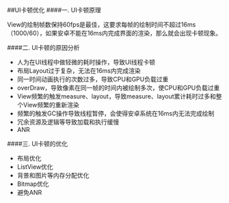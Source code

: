 ##UI卡顿优化
####一. UI卡顿原理

View的绘制帧数保持60fps是最佳，这要求每帧的绘制时间不超过16ms（1000/60），如果安卓不能在16ms内完成界面的渲染，那么就会出现卡顿现象。

####二. UI卡顿的原因分析

- 人为在UI线程中做轻微的耗时操作，导致UI线程卡顿
- 布局Layout过于复杂，无法在16ms内完成渲染
- 同一时间动画执行的次数过多，导致CPU和GPU负载过重
- overDraw，导致像素在同一帧的时间内被绘制多次，使CPU和GPU负载过重
- View频繁的触发measure、layout，导致measure、layout累计耗时过多和整个View频繁的重新渲染
- 频繁的触发GC操作导致线程暂停，会使得安卓系统在16ms内无法完成绘制
- 冗余资源及逻辑等导致加载和执行缓慢
- ANR

####三. UI卡顿的优化

- 布局优化 
- ListView优化 
- 背景和图片等内存分配优化 
- Bitmap优化
- 避免ANR 